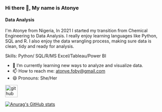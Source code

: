 ### Hi there 👋, My name is Atonye
#### Data Analysis

I'm Atonye from Nigeria, In 2021 I started my transition from Chemical Engineering to Data Analysis. I really enjoy learning languages like Python, SQL and R. I also enjoy the data wrangling process, making sure data is clean, tidy and ready for analysis.

Skills: Python/ SQL/R/MS Excel/Tableau/Power BI
 
- 🌱 I’m currently learning new ways to analyze and visualize data.
- 📫 How to reach me: atonye.foby@gmail.com 
- 😄 Pronouns: She/Her 


[<img src='https://cdn.jsdelivr.net/npm/simple-icons@3.0.1/icons/github.svg' alt='github' height='40'>](https://github.com/AtonyeFoby)  

[![Anurag's GitHub stats](https://github-readme-stats.vercel.app/api?username=AtonyeFoby)](https://github.com/anuraghazra/github-readme-stats)
